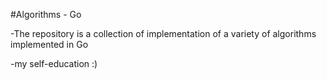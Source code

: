#Algorithms - Go

-The repository is a collection of implementation of a variety of algorithms implemented in Go

-my self-education :)